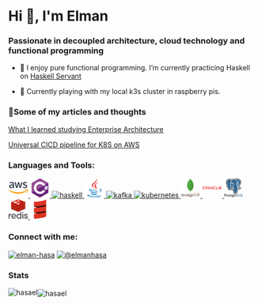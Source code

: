 # Hi 👋, I'm Elman 
### Passionate in decoupled architecture, cloud technology and functional programming
- 🔭 I enjoy pure functional programming. I’m currently practicing Haskell on [Haskell Servant](https://github.com/hasael/servant-play)

- 🌱 Currently playing with my local k3s cluster in raspberry pis.


### 💬Some of my articles and thoughts
 
[What I learned studying Enterprise Architecture](https://medium.com/swlh/what-i-learned-studying-enterprise-architecture-cafbde9e6dc2)

[Universal CICD pipeline for K8S on AWS](https://medium.com/swlh/universal-cicd-pipeline-on-aws-and-k8s-7b4129fac5d4)

### Languages and Tools: 
  <a href="https://aws.amazon.com"  > <img src="https://raw.githubusercontent.com/devicons/devicon/master/icons/amazonwebservices/amazonwebservices-original-wordmark.svg" alt="aws" width="40" height="40"/> </a> <a href="https://www.w3schools.com/cs/" > <img src="https://raw.githubusercontent.com/devicons/devicon/master/icons/csharp/csharp-original.svg" alt="csharp" width="40" height="40"/> </a> <a href="https://www.haskell.org/" target="_blank"> <img src="https://upload.wikimedia.org/wikipedia/commons/1/1c/Haskell-Logo.svg" alt="haskell" width="40" height="40"/> </a> <a href="https://www.java.com" target="\_blank"> <img src="https://raw.githubusercontent.com/devicons/devicon/master/icons/java/java-original.svg" alt="java" width="40" height="40"/> </a> <a href="https://kafka.apache.org/" target="\_blank"> <img src="https://www.vectorlogo.zone/logos/apache_kafka/apache_kafka-icon.svg" alt="kafka" width="40" height="40"/> </a> <a href="https://kubernetes.io" target="\_blank"> <img src="https://www.vectorlogo.zone/logos/kubernetes/kubernetes-icon.svg" alt="kubernetes" width="40" height="40"/> </a> <a href="https://www.mongodb.com/" target="\_blank"> <img src="https://raw.githubusercontent.com/devicons/devicon/master/icons/mongodb/mongodb-original-wordmark.svg" alt="mongodb" width="40" height="40"/> </a> <a href="https://www.oracle.com/" target="\_blank"> <img src="https://raw.githubusercontent.com/devicons/devicon/master/icons/oracle/oracle-original.svg" alt="oracle" width="40" height="40"/> </a> <a href="https://www.postgresql.org" target="\_blank"> <img src="https://raw.githubusercontent.com/devicons/devicon/master/icons/postgresql/postgresql-original-wordmark.svg" alt="postgresql" width="40" height="40"/> </a> <a href="https://redis.io" target="\_blank"> <img src="https://raw.githubusercontent.com/devicons/devicon/master/icons/redis/redis-original-wordmark.svg" alt="redis" width="40" height="40"/> </a> <a href="https://www.scala-lang.org" target="\_blank"> <img src="https://raw.githubusercontent.com/devicons/devicon/master/icons/scala/scala-original.svg" alt="scala" width="40" height="40"/> </a> 
 
 

 ### Connect with me:
<p align="left">
<a href="https://linkedin.com/in/elman-hasa" target="blank"><img align="center" src="https://cdn.jsdelivr.net/npm/simple-icons@3.0.1/icons/linkedin.svg" alt="elman-hasa" height="30" width="40" /></a>
<a href="https://medium.com/@elmanhasa" target="blank"><img align="center" src="https://cdn.jsdelivr.net/npm/simple-icons@3.1.0/icons/medium.svg" alt="@elmanhasa" height="30" width="40" /></a>
</p>
 
### Stats
<img align="left" src="https://github-readme-stats.vercel.app/api/top-langs?username=hasael&show\_icons=true&locale=en&layout=compact" alt="hasael" /> 

<img align="center" src="https://github-readme-stats.vercel.app/api?username=hasael&show\_icons=true&locale=en" alt="hasael" />

